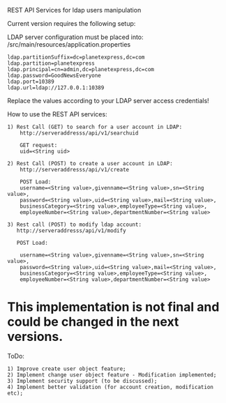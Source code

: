 REST API Services for ldap users manipulation

Current version requires the following setup:

LDAP server configuration must be placed into: /src/main/resources/application.properties

	ldap.partitionSuffix=dc=planetexpress,dc=com
	ldap.partition=planetexpress
	ldap.principal=cn=admin,dc=planetexpress,dc=com
	ldap.password=GoodNewsEveryone
	ldap.port=10389
	ldap.url=ldap://127.0.0.1:10389

Replace the values according to your LDAP server access credentials!

How to use the REST API services:

	1) Rest Call (GET) to search for a user account in LDAP: 
		http://serveraddresss/api/v1/searchuid
		
		GET request:
		uid=<String uid>

	2) Rest Call (POST) to create a user account in LDAP: 
		http://serveraddresss/api/v1/create
		
		POST Load:
		username=<String value>,givenname=<String value>,sn=<String value>,
		password=<String value>,uid=<String value>,mail=<String value>,
		businessCategory=<String value>,employeeType=<String value>,
		employeeNumber=<String value>,departmentNumber=<String value>
		
	3) Rest call (POST) to modify ldap account:
	   http://serveraddresss/api/v1/modify
	   
	   POST Load:
	   
	   	username=<String value>,givenname=<String value>,sn=<String value>,
		password=<String value>,uid=<String value>,mail=<String value>,
		businessCategory=<String value>,employeeType=<String value>,
		employeeNumber=<String value>,departmentNumber=<String value>
	
This implementation is not final and could be changed in the next versions.
=============================================================================
ToDo:

	1) Improve create user object feature;
	2) Implement change user object feature - Modification implemented;
	3) Implement security support (to be discussed);
	4) Implement better validation (for account creation, modification etc);


